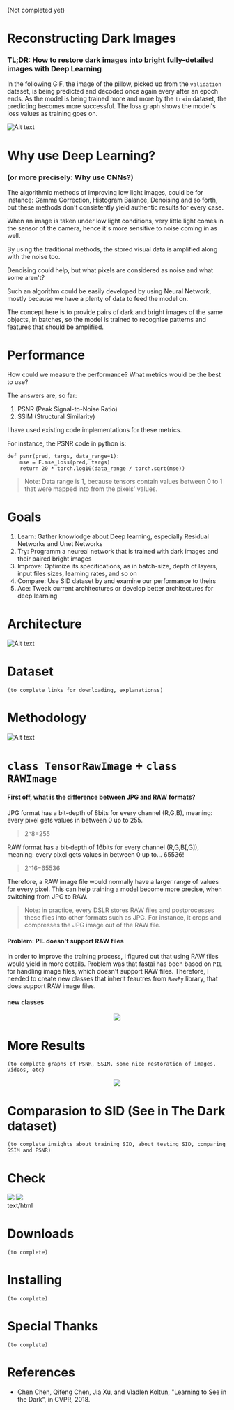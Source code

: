 (Not completed yet)

# Reconstructing Dark Images
### TL;DR: How to restore dark images into bright fully-detailed images with Deep Learning
In the following GIF, the image of the pillow, picked up from the `validation` dataset, is being predicted and decoded once again every after an epoch ends. As the model is being trained more and more by the `train` dataset, the predicting becomes more successful. The loss graph shows the model's loss values as training goes on.

![Alt text](./GIFs/100epochs.gif)

# Why use Deep Learning? 
### (or more precisely: Why use CNNs?)
The algorithmic methods of improving low light images, could be for instance: Gamma Correction, Histogram Balance, Denoising and so forth, but these methods don't consistently yield authentic results for every case.

When an image is taken under low light conditions, very little light comes in the sensor of the camera, hence it's more sensitive to noise coming in as well. 

By using the traditional methods, the stored visual data is amplified along with the noise too. 

Denoising could help, but what pixels are considered as noise and what some aren't?

Such an algorithm could be easily developed by using Neural Network, mostly because we have a plenty of data to feed the model on. 

The concept here is to provide pairs of dark and bright images of the same objects, in batches, so the model is trained to recognise patterns and features that should be amplified.

# Performance
How could we measure the performance?
What metrics would be the best to use?

The answers are, so far:
1. PSNR (Peak Signal-to-Noise Ratio)
2. SSIM (Structural Similarity)

I have used existing code implementations for these metrics.

For instance, the PSNR code in python is:
```
def psnr(pred, targs, data_range=1):
    mse = F.mse_loss(pred, targs)
    return 20 * torch.log10(data_range / torch.sqrt(mse))
```

> Note: Data range is 1, because tensors contain values between 0 to 1 that were mapped into from the pixels' values.



# Goals
1. Learn: Gather knowlodge about Deep learning, especially Residual Networks and Unet Networks
2. Try: Programm a neureal network that is trained with dark images and their paired bright images
3. Improve: Optimize its specifications, as in batch-size, depth of layers, input files sizes, learning rates, and so on
4. Compare: Use SID dataset by <insert credits here> and examine our performance to theirs
5. Ace: Tweak current architectures or develop better architectures for deep learning
    
# Architecture
![Alt text](./SVGs/Architecture2__.svg)

# Dataset
    (to complete links for downloading, explanationss)
    
# Methodology
![Alt text](./SVGs/Methodology.svg)
    
# `class TensorRawImage` + `class RAWImage`
#### First off, what is the difference between JPG and RAW formats?
JPG format has a bit-depth of 8bits for every channel (R,G,B), meaning: every pixel gets values in between 0 up to 255.
> 2^8=255
  
RAW format has a bit-depth of 16bits for every channel (R,G,B[,G]), meaning: every pixel gets values in between 0 up to... 65536!
> 2^16=65536

Therefore, a RAW image file would normally have a larger range of values for every pixel. This can help training a model become more precise, when switching from JPG to RAW.
> Note: in practice, every DSLR stores RAW files and postprocesses these files into other formats such as JPG. For instance, it crops and compresses the JPG image out of the RAW file.

#### Problem: PIL doesn't support RAW files
  
In order to improve the training process, I figured out that using RAW files would yield in more details. Problem was that fastai has been based on `PIL` for handling image files, which doesn't support RAW files. Therefore, I needed to create new classes that inherit feautres from `RawPy` library, that does support RAW image files.
  
#### new classes
<p align="center">
  <img src="./SVGs/TensorRawImage__.svg">
</p>

# More Results
    (to complete graphs of PSNR, SSIM, some nice restoration of images, videos, etc)
    
<p align="center">
  <img src="./PNGs/RAW_L1_512x512_bs-2_ds-107prs_100epcs_.png">
</p>
    
# Comparasion to SID (See in The Dark dataset)
    (to complete insights about training SID, about testing SID, comparing SSIM and PSNR)
    
# Check
<div class="comparison-slider">
<img src="./SVGs/TensorRawImage__.svg">
<img src="./SVGs/TensorRawImage__.svg">
</div>text/html
    
# Downloads
    (to complete)
    
# Installing
    (to complete)
    
# Special Thanks
    (to complete)
    
# References
- Chen Chen, Qifeng Chen, Jia Xu, and Vladlen Koltun, "Learning to See in the Dark", in CVPR, 2018.
